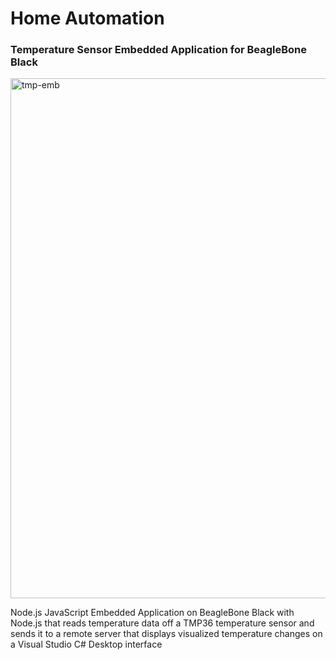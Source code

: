 # Home Automation
### Temperature Sensor Embedded Application for BeagleBone Black

<img width="832" alt="tmp-emb" src="https://user-images.githubusercontent.com/14100297/74978796-5cf9e880-53fb-11ea-82a9-a7dea48ec662.png">

Node.js JavaScript Embedded Application on BeagleBone Black with Node.js that reads temperature data off a TMP36 temperature sensor and sends it to a remote server that displays visualized temperature changes on a Visual Studio C# Desktop interface
